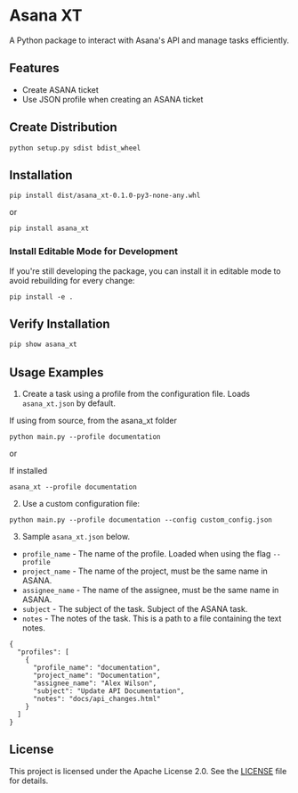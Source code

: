 # Asana XT

A Python package to interact with Asana's API and manage tasks efficiently.

## Features
- Create ASANA ticket
- Use JSON profile when creating an ASANA ticket

## Create Distribution
`python setup.py sdist bdist_wheel`

## Installation
```
pip install dist/asana_xt-0.1.0-py3-none-any.whl
```
or
```bash
pip install asana_xt
```

### Install Editable Mode for Development
If you're still developing the package, you can install it in editable mode to avoid rebuilding for every change:
```
pip install -e .
```

## Verify Installation
```bash
pip show asana_xt
```

## Usage Examples

1. Create a task using a profile from the configuration file. Loads `asana_xt.json` by default.

If using from source, from the asana_xt folder
```
python main.py --profile documentation
```

or

If installed
```
asana_xt --profile documentation
```

2. Use a custom configuration file:

```
python main.py --profile documentation --config custom_config.json
```

3. Sample `asana_xt.json` below.

- `profile_name` - The name of the profile. Loaded when using the flag `--profile`
- `project_name` - The name of the project, must be the same name in ASANA.
- `assignee_name` - The name of the assignee, must be the same name in ASANA.
- `subject` - The subject of the task. Subject of the ASANA task.
- `notes` -  The notes of the task. This is a path to a file containing the text notes.

```
{
  "profiles": [
    {
      "profile_name": "documentation",
      "project_name": "Documentation",
      "assignee_name": "Alex Wilson",
      "subject": "Update API Documentation",
      "notes": "docs/api_changes.html"
    }
  ]
}
```


## License
This project is licensed under the Apache License 2.0. See the [LICENSE](LICENSE) file for details.
